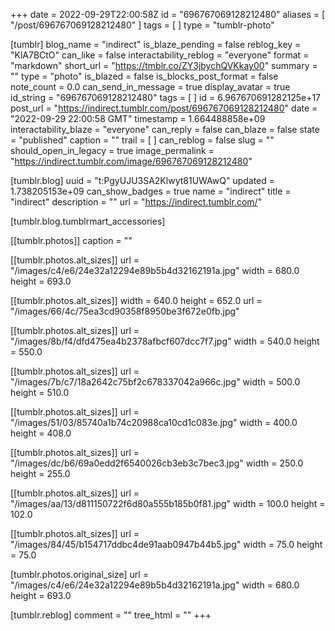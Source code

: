 +++
date = 2022-09-29T22:00:58Z
id = "696767069128212480"
aliases = [ "/post/696767069128212480" ]
tags = [ ]
type = "tumblr-photo"

[tumblr]
blog_name = "indirect"
is_blaze_pending = false
reblog_key = "KlA7BCtO"
can_like = false
interactability_reblog = "everyone"
format = "markdown"
short_url = "https://tmblr.co/ZY3jbychQVKkay00"
summary = ""
type = "photo"
is_blazed = false
is_blocks_post_format = false
note_count = 0.0
can_send_in_message = true
display_avatar = true
id_string = "696767069128212480"
tags = [ ]
id = 6.967670691282125e+17
post_url = "https://indirect.tumblr.com/post/696767069128212480"
date = "2022-09-29 22:00:58 GMT"
timestamp = 1.664488858e+09
interactability_blaze = "everyone"
can_reply = false
can_blaze = false
state = "published"
caption = ""
trail = [ ]
can_reblog = false
slug = ""
should_open_in_legacy = true
image_permalink = "https://indirect.tumblr.com/image/696767069128212480"

[tumblr.blog]
uuid = "t:PgyUJU3SA2Klwyt81UWAwQ"
updated = 1.738205153e+09
can_show_badges = true
name = "indirect"
title = "indirect"
description = ""
url = "https://indirect.tumblr.com/"

[tumblr.blog.tumblrmart_accessories]

[[tumblr.photos]]
caption = ""

[[tumblr.photos.alt_sizes]]
url = "/images/c4/e6/24e32a12294e89b5b4d32162191a.jpg"
width = 680.0
height = 693.0

[[tumblr.photos.alt_sizes]]
width = 640.0
height = 652.0
url = "/images/66/4c/75ea3cd90358f8950be3f672e0fb.jpg"

[[tumblr.photos.alt_sizes]]
url = "/images/8b/f4/dfd475ea4b2378afbcf607dcc7f7.jpg"
width = 540.0
height = 550.0

[[tumblr.photos.alt_sizes]]
url = "/images/7b/c7/18a2642c75bf2c678337042a966c.jpg"
width = 500.0
height = 510.0

[[tumblr.photos.alt_sizes]]
url = "/images/51/03/85740a1b74c20988ca10cd1c083e.jpg"
width = 400.0
height = 408.0

[[tumblr.photos.alt_sizes]]
url = "/images/dc/b6/69a0edd2f6540026cb3eb3c7bec3.jpg"
width = 250.0
height = 255.0

[[tumblr.photos.alt_sizes]]
url = "/images/aa/13/d811150722f6d80a555b185b0f81.jpg"
width = 100.0
height = 102.0

[[tumblr.photos.alt_sizes]]
url = "/images/84/45/b154717ddbc4de91aab0947b44b5.jpg"
width = 75.0
height = 75.0

[tumblr.photos.original_size]
url = "/images/c4/e6/24e32a12294e89b5b4d32162191a.jpg"
width = 680.0
height = 693.0

[tumblr.reblog]
comment = ""
tree_html = ""
+++
